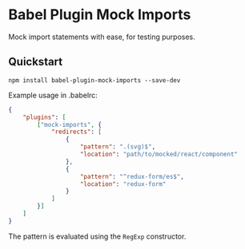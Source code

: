 # Babel Plugin Mock Imports

Mock import statements with ease, for testing purposes.

## Quickstart

```
npm install babel-plugin-mock-imports --save-dev
```

Example usage in .babelrc:
```json
{
	"plugins": [
		["mock-imports", {
			"redirects": [
				{
					"pattern": ".(svg)$",
					"location": "path/to/mocked/react/component"
				},
				{
					"pattern": "^redux-form/es$",
					"location": "redux-form"
				}
			]
		}]
	]
}
```

The pattern is evaluated using the `RegExp` constructor.
